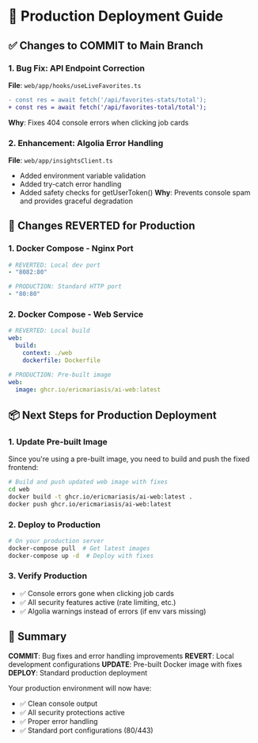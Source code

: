 # 🚀 Production Deployment Guide

## ✅ **Changes to COMMIT to Main Branch**

### **1. Bug Fix: API Endpoint Correction**
**File**: `web/app/hooks/useLiveFavorites.ts`
```diff
- const res = await fetch('/api/favorites-stats/total');
+ const res = await fetch('/api/favorites-total/total');
```
**Why**: Fixes 404 console errors when clicking job cards

### **2. Enhancement: Algolia Error Handling**
**File**: `web/app/insightsClient.ts`
- Added environment variable validation
- Added try-catch error handling
- Added safety checks for getUserToken()
**Why**: Prevents console spam and provides graceful degradation

## 🔄 **Changes REVERTED for Production**

### **1. Docker Compose - Nginx Port**
```yaml
# REVERTED: Local dev port
- "8082:80"

# PRODUCTION: Standard HTTP port  
- "80:80"
```

### **2. Docker Compose - Web Service**
```yaml
# REVERTED: Local build
web:
  build:
    context: ./web
    dockerfile: Dockerfile

# PRODUCTION: Pre-built image
web:
  image: ghcr.io/ericmariasis/ai-web:latest
```

## 📦 **Next Steps for Production Deployment**

### **1. Update Pre-built Image**
Since you're using a pre-built image, you need to build and push the fixed frontend:

```bash
# Build and push updated web image with fixes
cd web
docker build -t ghcr.io/ericmariasis/ai-web:latest .
docker push ghcr.io/ericmariasis/ai-web:latest
```

### **2. Deploy to Production**
```bash
# On your production server
docker-compose pull  # Get latest images
docker-compose up -d  # Deploy with fixes
```

### **3. Verify Production**
- ✅ Console errors gone when clicking job cards
- ✅ All security features active (rate limiting, etc.)
- ✅ Algolia warnings instead of errors (if env vars missing)

## 🎯 **Summary**

**COMMIT**: Bug fixes and error handling improvements
**REVERT**: Local development configurations
**UPDATE**: Pre-built Docker image with fixes
**DEPLOY**: Standard production deployment

Your production environment will now have:
- ✅ Clean console output
- ✅ All security protections active  
- ✅ Proper error handling
- ✅ Standard port configurations (80/443)
